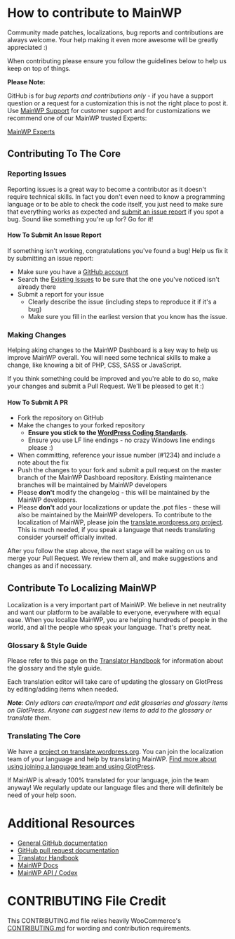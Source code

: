 # How to contribute to MainWP

Community made patches, localizations, bug reports and contributions are always welcome. Your help making it even more awesome will be greatly appreciated :)

When contributing please ensure you follow the guidelines below to help us keep on top of things.

__Please Note:__

GitHub is for _bug reports and contributions only_ - if you have a support question or a request for a customization this is not the right place to post it. Use [MainWP Support](https://mainwp.com/support/) for customer support and for customizations we recommend one of our MainWP trusted Experts:

[MainWP Experts](https://mainwp.com/mainwp-experts/)


## Contributing To The Core

### Reporting Issues

Reporting issues is a great way to become a contributor as it doesn't require technical skills. In fact you don't even need to know a programming language or to be able to check the code itself, you just need to make sure that everything works as expected and [submit an issue report](https://github.com/mainwp/mainwp/issues/new) if you spot a bug. Sound like something you're up for? Go for it!

#### How To Submit An Issue Report

If something isn't working, congratulations you've found a bug! Help us fix it by submitting an issue report:

* Make sure you have a [GitHub account](https://github.com/signup/free)
* Search the [Existing Issues](https://github.com/mainwp/mainwp/issues) to be sure that the one you've noticed isn't already there
* Submit a report for your issue
  * Clearly describe the issue (including steps to reproduce it if it's a bug)
  * Make sure you fill in the earliest version that you know has the issue.

### Making Changes

Helping aking changes to the MainWP Dashboard is a key way to help us improve MainWP overall. You will need some technical skills to make a change, like knowing a bit of PHP, CSS, SASS or JavaScript.

If you think something could be improved and you're able to do so, make your changes and submit a Pull Request. We'll be pleased to get it :)

#### How To Submit A PR

* Fork the repository on GitHub
* Make the changes to your forked repository
  * **Ensure you stick to the [WordPress Coding Standards](http://make.wordpress.org/core/handbook/coding-standards/php/).**
  * Ensure you use LF line endings - no crazy Windows line endings please :)
* When committing, reference your issue number (#1234) and include a note about the fix
* Push the changes to your fork and submit a pull request on the master branch of the MainWP Dashboard repository. Existing maintenance branches will be maintained by MainWP developers
* Please **don't** modify the changelog - this will be maintained by the MainWP developers.
* Please **don't** add your localizations or update the .pot files - these will also be maintained by the MainWP developers. To contribute to the localization of MainWP, please join the [translate.wordpress.org project](https://translate.wordpress.org/projects/wp-plugins/mainwp). This is much needed, if you speak a language that needs translating consider yourself officially invited.

After you follow the step above, the next stage will be waiting on us to merge your Pull Request. We review them all, and make suggestions and changes as and if necessary.

## Contribute To Localizing MainWP

Localization is a very important part of MainWP. We believe in net neutrality and want our platform to be available to everyone, everywhere with equal ease. When you localize MainWP, you are helping hundreds of people in the world, and all the people who speak your language. That's pretty neat.

### Glossary & Style Guide

Please refer to this page on the [Translator Handbook](https://make.wordpress.org/polyglots/handbook/translating/glossary-style-guide/) for information about the glossary and the style guide.

Each translation editor will take care of updating the glossary on GlotPress by editing/adding items when needed.

_**Note**: Only editors can create/import and edit glossaries and glossary items on GlotPress. Anyone can suggest new items to add to the glossary or translate them._

### Translating The Core

We have a [project on translate.wordpress.org](https://translate.wordpress.org/projects/wp-plugins/mainwp). You can join the localization team of your language and help by translating MainWP. [Find more about using joining a language team and using GlotPress](https://make.wordpress.org/polyglots/handbook/tools/glotpress-translate-wordpress-org/).

If MainWP is already 100% translated for your language, join the team anyway! We regularly update our language files and there will definitely be need of your help soon.


# Additional Resources

* [General GitHub documentation](http://help.github.com/)
* [GitHub pull request documentation](http://help.github.com/send-pull-requests/)
* [Translator Handbook](https://make.wordpress.org/polyglots/handbook/)
* [MainWP Docs](http://docs.mainwp.com/)
* [MainWP API / Codex](http://codex.mainwp.com/)

# CONTRIBUTING File Credit

This CONTRIBUTING.md file relies heavily WooCommerce's [CONTRIBUTING.md](https://github.com/woothemes/woocommerce/blob/master/CONTRIBUTING.md) for wording and contribution requirements.   

